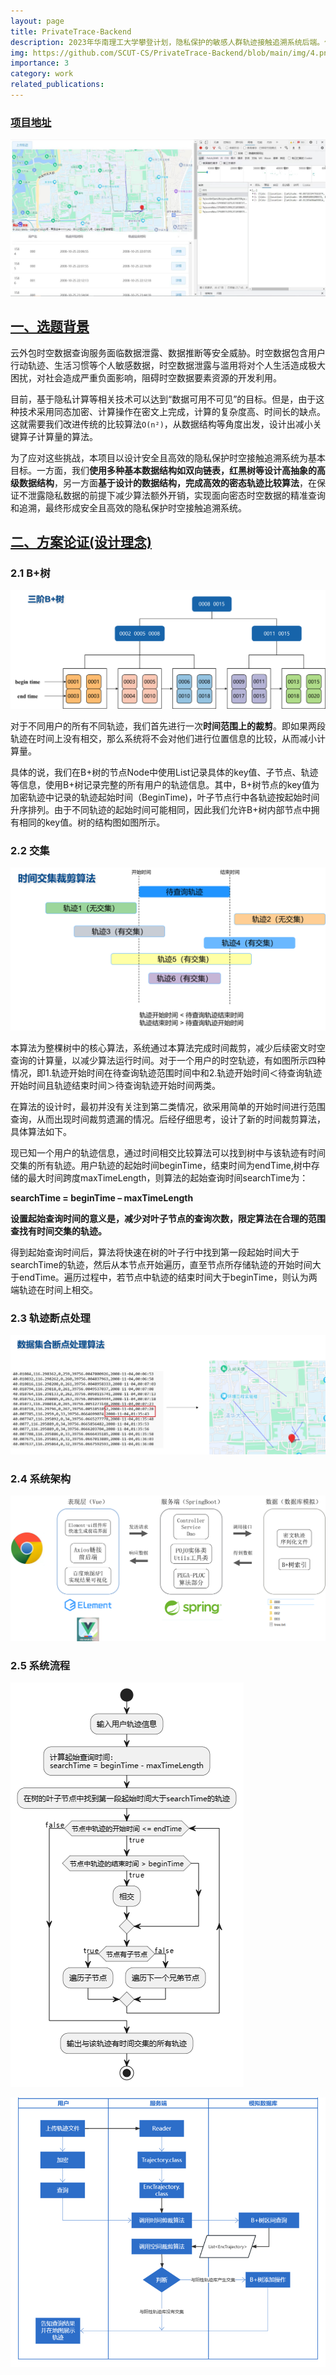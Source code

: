 ```yaml
---
layout: page
title: PrivateTrace-Backend
description: 2023年华南理工大学攀登计划，隐私保护的敏感人群轨迹接触追溯系统后端。使用SpringBoot框架和百度地图API开发，自定义B+树索引模拟数据库。
img: https://github.com/SCUT-CS/PrivateTrace-Backend/blob/main/img/4.png?raw=true
importance: 3
category: work
related_publications:
---
```


### [项目地址](https://github.com/SCUT-CS/PrivateTrace-Backend)

![系统界面](https://github.com/SCUT-CS/PrivateTrace-Backend/blob/main/img/4.png?raw=true)

## [**一、选题背景**](https://github.com/liukanshan1/PrivateTrace-Core#一选题背景)

云外包时空数据查询服务面临数据泄露、数据推断等安全威胁。时空数据包含用户行动轨迹、生活习惯等个人敏感数据，时空数据泄露与滥用将对个人生活造成极大困扰，对社会造成严重负面影响，阻碍时空数据要素资源的开发利用。

目前，基于隐私计算等相关技术可以达到“数据可用不可见”的目标。但是，由于这种技术采用同态加密、计算操作在密文上完成，计算的复杂度高、时间长的缺点。这就需要我们改进传统的比较算法`O(n²)`，从数据结构等角度出发，设计出减小关键算子计算量的算法。

为了应对这些挑战，本项目以设计安全且高效的隐私保护时空接触追溯系统为基本目标。一方面，我们**使用多种基本数据结构如双向链表，红黑树等设计高抽象的高级数据结构**，另一方面**基于设计的数据结构，完成高效的密态轨迹比较算法**，在保证不泄露隐私数据的前提下减少算法额外开销，实现面向密态时空数据的精准查询和追溯，最终形成安全且高效的隐私保护时空接触追溯系统。

## [**二、方案论证(设计理念)**](https://github.com/liukanshan1/PrivateTrace-Core#二方案论证设计理念)

### **2.1** **B+树**

![B+树示意图](https://github.com/SCUT-CS/PrivateTrace-Backend/blob/main/img/1.png?raw=true)

对于不同用户的所有不同轨迹，我们首先进行一次**时间范围上的裁剪**。即如果两段轨迹在时间上没有相交，那么系统将不会对他们进行位置信息的比较，从而减小计算量。

具体的说，我们在B+树的节点Node中使用List记录具体的key值、子节点、轨迹等信息，使用B+树记录完整的所有用户的轨迹信息。其中，B+树节点的key值为加密轨迹中记录的轨迹起始时间（BeginTime)，叶子节点行中各轨迹按起始时间升序排列。由于不同轨迹的起始时间可能相同，因此我们允许B+树内部节点中拥有相同的key值。树的结构图如图所示。

### **2.2** **交集**

![交集示意图](https://github.com/SCUT-CS/PrivateTrace-Backend/blob/main/img/2.png?raw=true)

本算法为整棵树中的核心算法，系统通过本算法完成时间裁剪，减少后续密文时空查询的计算量，以减少算法运行时间。对于一个用户的时空轨迹，有如图所示四种情况，即1.轨迹开始时间在待查询轨迹范围时间中和2.轨迹开始时间＜待查询轨迹开始时间且轨迹结束时间＞待查询轨迹开始时间两类。

在算法的设计时，最初并没有关注到第二类情况，欲采用简单的开始时间进行范围查询，从而出现时间裁剪遗漏的情况。后经仔细思考，设计了新的时间裁剪算法，具体算法如下。

现已知一个用户的轨迹信息，通过时间相交比较算法可以找到树中与该轨迹有时间交集的所有轨迹。用户轨迹的起始时间beginTime，结束时间为endTime,树中存储的最大时间跨度maxTimeLength，则算法的起始查询时间searchTime为：

**searchTime = beginTime – maxTimeLength**

  **设置起始查询时间的意义是，减少对叶子节点的查询次数，限定算法在合理的范围查找有时间交集的轨迹。**

  得到起始查询时间后，算法将快速在树的叶子行中找到第一段起始时间大于searchTime的轨迹，然后从本节点开始遍历，直至节点所存储轨迹的开始时间大于endTime。遍历过程中，若节点中轨迹的结束时间大于beginTime，则认为两端轨迹在时间上相交。

### **2.3** **轨迹断点处理**

![轨迹断点处理示意图](https://github.com/SCUT-CS/PrivateTrace-Backend/blob/main/img/3.png?raw=true)

### **2.4** **系统架构**

![系统架构](https://github.com/SCUT-CS/PrivateTrace-Backend/blob/main/img/5.png?raw=true)

### **2.5** **系统流程**

![流程1](https://github.com/SCUT-CS/PrivateTrace-Backend/blob/main/img/7.png?raw=true)

![流程](https://github.com/SCUT-CS/PrivateTrace-Backend/blob/main/img/6.png?raw=true)

